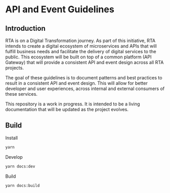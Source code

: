 # API and Event Guidelines

## Introduction

RTA is on a Digital Transformation journey. As part of this initiative, RTA intends to create a digital ecosystem of microservices and APIs that will fulfill business needs and facilitate the delivery of digital services to the public. This ecosystem will be built on top of a common platform (API Gateway) that will provide a consistent API and event design across all RTA projects.

The goal of these guidelines is to document patterns and best practices to result in a consistent API and event design. This will allow for better developer and user experiences, across internal and external consumers of these services.

This repository is a work in progress. It is intended to be a living documentation that will be updated as the project evolves.

## Build

Install
```bash
yarn
```

Develop
```bash
yarn docs:dev
```

Build
```bash
yarn docs:build
```
